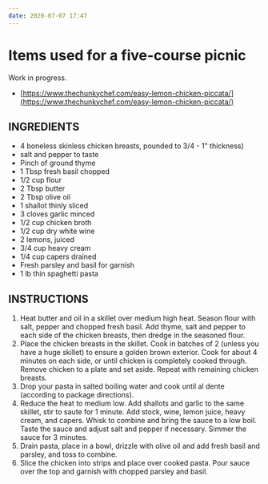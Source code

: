 ```yaml
---
date: 2020-07-07 17:47
---
```


# Items used for a five-course picnic

Work in progress.

- [https://www.thechunkychef.com/easy-lemon-chicken-piccata/](https://www.thechunkychef.com/easy-lemon-chicken-piccata/)

## INGREDIENTS
- 4 boneless skinless chicken breasts, pounded to 3/4 - 1" thickness)
- salt and pepper to taste
- Pinch of ground thyme
- 1 Tbsp fresh basil chopped
- 1/2 cup flour
- 2 Tbsp butter
- 2 Tbsp olive oil
- 1 shallot thinly sliced
- 3 cloves garlic minced
- 1/2 cup chicken broth
- 1/2 cup dry white wine
- 2 lemons, juiced
- 3/4 cup heavy cream
- 1/4 cup capers drained
- Fresh parsley and basil for garnish
- 1 lb thin spaghetti pasta

## INSTRUCTIONS

1. Heat butter and oil in a skillet over medium high heat. Season flour with salt, pepper and chopped fresh basil. Add thyme, salt and pepper to each side of the chicken breasts, then dredge in the seasoned flour.
1. Place the chicken breasts in the skillet. Cook in batches of 2 (unless you have a huge skillet) to ensure a golden brown exterior. Cook for about 4 minutes on each side, or until chicken is completely cooked through. Remove chicken to a plate and set aside. Repeat with remaining chicken breasts.
1. Drop your pasta in salted boiling water and cook until al dente (according to package directions).
1. Reduce the heat to medium low. Add shallots and garlic to the same skillet, stir to saute for 1 minute. Add stock, wine, lemon juice, heavy cream, and capers. Whisk to combine and bring the sauce to a low boil. Taste the sauce and adjust salt and pepper if necessary. Simmer the sauce for 3 minutes.
1. Drain pasta, place in a bowl, drizzle with olive oil and add fresh basil and parsley, and toss to combine.
1. Slice the chicken into strips and place over cooked pasta. Pour sauce over the top and garnish with chopped parsley and basil.
